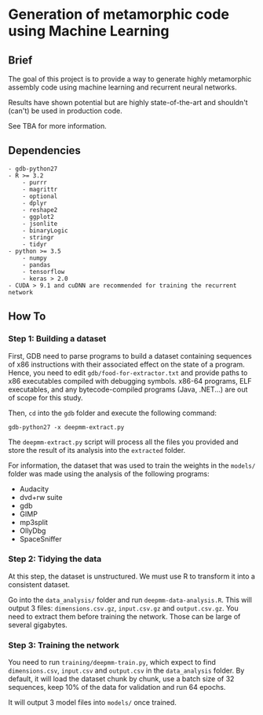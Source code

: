 # Generation of metamorphic code using Machine Learning

## Brief

The goal of this project is to provide a way to generate highly metamorphic assembly code using machine learning and recurrent neural networks. 

Results have shown potential but are highly state-of-the-art and shouldn't (can't) be used in production code.

See TBA for more information.

## Dependencies
    - gdb-python27
    - R >= 3.2
        - purrr
        - magrittr
        - optional
        - dplyr
        - reshape2
        - ggplot2
        - jsonlite
        - binaryLogic
        - stringr
        - tidyr
    - python >= 3.5
        - numpy
        - pandas
        - tensorflow
        - keras > 2.0
    - CUDA > 9.1 and cuDNN are recommended for training the recurrent network


## How To

### Step 1: Building a dataset

First, GDB need to parse programs to build a dataset containing sequences of x86 instructions with their associated effect on the state of a program.
Hence, you need to edit `gdb/food-for-extractor.txt` and provide paths to x86 executables compiled with debugging symbols. x86-64 programs, ELF executables, and any bytecode-compiled programs (Java, .NET...) are out of scope for this study.

Then, `cd` into the `gdb` folder and execute the following command:

    gdb-python27 -x deepmm-extract.py

The `deepmm-extract.py` script will process all the files you provided and store the result of its analysis into the `extracted` folder.

For information, the dataset that was used to train the weights in the `models/` folder was made using the analysis of the following programs:

- Audacity
- dvd+rw suite
- gdb
- GIMP
- mp3split
- OllyDbg
- SpaceSniffer

### Step 2: Tidying the data

At this step, the dataset is unstructured. We must use R to transform it into a consistent dataset.

Go into the `data_analysis/` folder and run `deepmm-data-analysis.R`.
This will output 3 files: `dimensions.csv.gz`, `input.csv.gz` and `output.csv.gz`. You need to extract them before training the network. Those can be large of several gigabytes.

### Step 3: Training the network

You need to run `training/deepmm-train.py`, which expect to find `dimensions.csv`, `input.csv` and `output.csv` in the `data_analysis` folder. By default, it will load the dataset chunk by chunk, use a batch size of 32 sequences, keep 10% of the data for validation and run 64 epochs.

It will output 3 model files into `models/` once trained.


